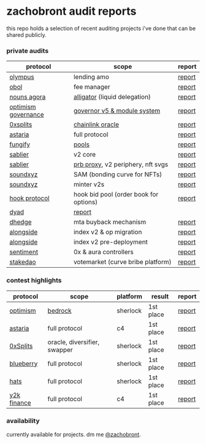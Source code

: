 # zachobront audit reports

this repo holds a selection of recent auditing projects i've done that can be shared publicly.

### private audits

| protocol | scope | report |
| ---- | ---- | ---------|
| [olympus](https://www.olympusdao.finance/) | lending amo | [report](reports/olympus-lending-amo.md)
| [obol](https://obol.tech/) | fee manager | [report](reports/obol.md)
| [nouns agora](https://www.nounsagora.com/) | [alligator](https://github.com/voteagora/liquid-delegator/) (liquid delegation) | [report](reports/alligator.md) |
| [optimism governance](https://optimism.io/) | [governor v5 & module system](https://github.com/voteagora/optimism-gov/) | [report](reports/optgov.md) |
| [0xsplits](https://www.0xsplits.xyz/) | [chainlink oracle](https://github.com/0xSplits/splits-oracle) | [report](reports/splits-oracle.md) |
| [astaria](https://astaria.xyz/) | full protocol | [report](reports/astaria.pdf) |
| [fungify](https://fungify.it/) | [pools](https://github.com/fungify-dao/taki-contracts) | [report](reports/fungify.md) |
| [sablier](https://sablier.finance/) | v2 core | [report](reports/sablier-1.pdf) |
| [sablier](https://sablier.finance/) | [prb proxy](https://github.com/PaulRBerg/prb-proxy/), v2 periphery, nft svgs | [report](reports/sablier-2.pdf) |
| [soundxyz](https://sound.xyz/) | SAM (bonding curve for NFTs) | [report](reports/sound.md) |
| [soundxyz](https://sound.xyz/) | minter v2s | [report](reports/sound2.md) |
| [hook protocol](http://hook.xyz/) | hook bid pool (order book for options) | [report](reports/hook.md) |
| [dyad](https://dyadstable.xyz/) | [report](reports/dyad.md) |
| [dhedge](https://www.dhedge.org/) | mta buyback mechanism | [report](reports/dhedge.md) |
| [alongside](https://alongside.xyz/) | index v2 & op migration | [report](reports/alongside.md) |
| [alongside](https://alongside.xyz/) | index v2 pre-deployment | [report](reports/alongside-2.pdf) |
| [sentiment](https://sentiment.xyz/) | 0x & aura controllers | [report](reports/sentiment-0xaura.md) |
| [stakedao](https://stakedao.org/) | votemarket (curve bribe platform) | [report](reports/stakedao.md) |

### contest highlights

| protocol | scope | platform | result | report |
| ---- | ---- | --------- | --------- | --------- |
| [optimism](https://www.optimism.io/) | [bedrock](https://community.optimism.io/docs/developers/bedrock/explainer/) | sherlock | 1st place | [report](https://github.com/sherlock-audit/2023-01-optimism-judging) |
| [astaria](https://astaria.xyz/) | full protocol | c4 | 1st place | [report](https://code4rena.com/reports/2023-01-astaria) |
| [0xSplits](https://www.0xsplits.xyz/) | oracle, diversifier, swapper | sherlock | 1st place | [report](https://github.com/sherlock-audit/2023-04-splits-judging/) |
| [blueberry](https://www.blueberry.garden/) | full protocol | sherlock | 1st place | [report](https://github.com/sherlock-audit/2023-02-blueberry-judging) |
| [hats](https://www.hatsprotocol.xyz/) | full protocol | sherlock | 1st place | [report](https://github.com/sherlock-audit/2023-02-hats-judging/) |
| [y2k finance](https://www.y2k.finance/) | full protocol | c4 | 1st place | [report](https://code4rena.com/reports/2022-09-y2k-finance) |

### availability

currently available for projects. dm me [@zachobront](http://twitter.com/zachobront).
